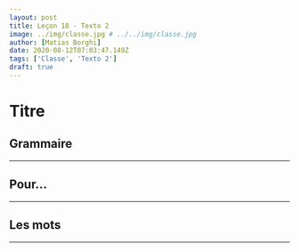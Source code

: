 ```yaml
---
layout: post
title: Leçon 18 - Texto 2
image: ../img/classe.jpg # ../../img/classe.jpg
author: [Matias Borghi]
date: 2020-08-12T07:03:47.149Z
tags: ['Classe', 'Texto 2']
draft: true
---
```


# Titre

## Grammaire
---

## Pour...
---


## Les mots
----
